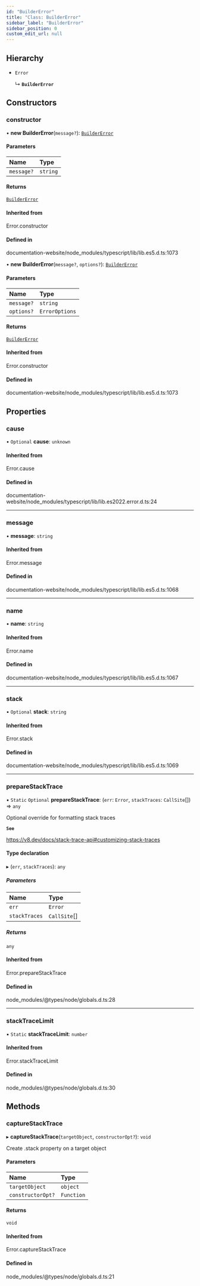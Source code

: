 ```yaml
---
id: "BuilderError"
title: "Class: BuilderError"
sidebar_label: "BuilderError"
sidebar_position: 0
custom_edit_url: null
---
```


## Hierarchy

- `Error`

  ↳ **`BuilderError`**

## Constructors

### constructor

• **new BuilderError**(`message?`): [`BuilderError`](BuilderError.md)

#### Parameters

| Name | Type |
| :------ | :------ |
| `message?` | `string` |

#### Returns

[`BuilderError`](BuilderError.md)

#### Inherited from

Error.constructor

#### Defined in

documentation-website/node_modules/typescript/lib/lib.es5.d.ts:1073

• **new BuilderError**(`message?`, `options?`): [`BuilderError`](BuilderError.md)

#### Parameters

| Name | Type |
| :------ | :------ |
| `message?` | `string` |
| `options?` | `ErrorOptions` |

#### Returns

[`BuilderError`](BuilderError.md)

#### Inherited from

Error.constructor

#### Defined in

documentation-website/node_modules/typescript/lib/lib.es5.d.ts:1073

## Properties

### cause

• `Optional` **cause**: `unknown`

#### Inherited from

Error.cause

#### Defined in

documentation-website/node_modules/typescript/lib/lib.es2022.error.d.ts:24

___

### message

• **message**: `string`

#### Inherited from

Error.message

#### Defined in

documentation-website/node_modules/typescript/lib/lib.es5.d.ts:1068

___

### name

• **name**: `string`

#### Inherited from

Error.name

#### Defined in

documentation-website/node_modules/typescript/lib/lib.es5.d.ts:1067

___

### stack

• `Optional` **stack**: `string`

#### Inherited from

Error.stack

#### Defined in

documentation-website/node_modules/typescript/lib/lib.es5.d.ts:1069

___

### prepareStackTrace

▪ `Static` `Optional` **prepareStackTrace**: (`err`: `Error`, `stackTraces`: `CallSite`[]) => `any`

Optional override for formatting stack traces

**`See`**

https://v8.dev/docs/stack-trace-api#customizing-stack-traces

#### Type declaration

▸ (`err`, `stackTraces`): `any`

##### Parameters

| Name | Type |
| :------ | :------ |
| `err` | `Error` |
| `stackTraces` | `CallSite`[] |

##### Returns

`any`

#### Inherited from

Error.prepareStackTrace

#### Defined in

node_modules/@types/node/globals.d.ts:28

___

### stackTraceLimit

▪ `Static` **stackTraceLimit**: `number`

#### Inherited from

Error.stackTraceLimit

#### Defined in

node_modules/@types/node/globals.d.ts:30

## Methods

### captureStackTrace

▸ **captureStackTrace**(`targetObject`, `constructorOpt?`): `void`

Create .stack property on a target object

#### Parameters

| Name | Type |
| :------ | :------ |
| `targetObject` | `object` |
| `constructorOpt?` | `Function` |

#### Returns

`void`

#### Inherited from

Error.captureStackTrace

#### Defined in

node_modules/@types/node/globals.d.ts:21
